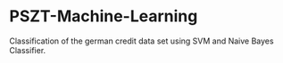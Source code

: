 # PSZT-Machine-Learning
Classification of the german credit data set using SVM and Naive Bayes Classifier.
